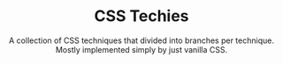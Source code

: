 <div align="center">

# CSS Techies

A collection of CSS techniques that divided into branches per technique. Mostly implemented simply by just vanilla CSS.

</div>
